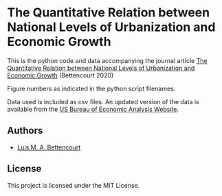 # The Quantitative Relation between National Levels of Urbanization and Economic Growth

This is the python code and data accompanying the journal article [The Quantitative Relation between National Levels of Urbanization and Economic Growth](https://papers.ssrn.com/sol3/papers.cfm?abstract_id=3547064) (Bettencourt 2020)

Figure numbers as indicated in the python script filenames.

Data used is included as csv files. An updated version of the data is available from the [US Bureau of Economic Analysis Website](https://apps.bea.gov/itable/iTable.cfm?ReqID=70&step=1).

## Authors

* [Luis M. A. Bettencourt](https://twitter.com/BettencourtLuis)

## License

This project is licensed under the MIT License.
